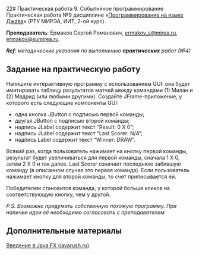 22# Практическая работа 9. Событийное программирование
Практическая работа №9 дисциплине «[Программирование на языке Джава](https://online-edu.mirea.ru/course/view.php?id=4053)» (РТУ МИРЭА, ИИТ, 2-ой курс).

**Преподаватель**: Ермаков Сергей Романович, ermakov_s@mirea.ru, ermakov@sumirea.ru.

***Ref**: методические указания по выполнению **практических** работ (№4)*

## Задание на практическую работу

Напишите интерактивную программу с использованием GUI: она будет имитировать таблицу результатов матчей между командами (1) Милан и (2) Мадрид (или любыми другими). Создайте JFrame-приложение, у которого есть следующие компоненты GUI:

- одна кнопка JButton с подписью первой команды;
- другая JButton с подписью второй команды;
- надпись JLabel содержит текст “Result: 0 X 0”;
- надпись JLabel содержит текст “Last Scorer: N/A”;
- надпись Label содержит текст “Winner: DRAW”.

Всякий раз, когда пользователь нажимает на кнопку первой команды, результат будет увеличиваться для первой команды, сначала 1 X 0, затем 2 X 0 и так далее. Last Scorer означает последнюю забившую команду (в описанном случае это первая команда). Если пользователь нажимает кнопку для второй команды, то счет приписывается ей.

Победителем становится команда, у которой больше кликов на соответствующую кнопку, чем у другой.

*P.S. Возможно придумать собственную похожую программу. При наличии идеи её необходимо согласовать с преподавателем*

## Дополнительные материалы

[Введение в Java FX (javarush.ru)](https://javarush.ru/groups/posts/2560-vvedenie-v-java-fx)



